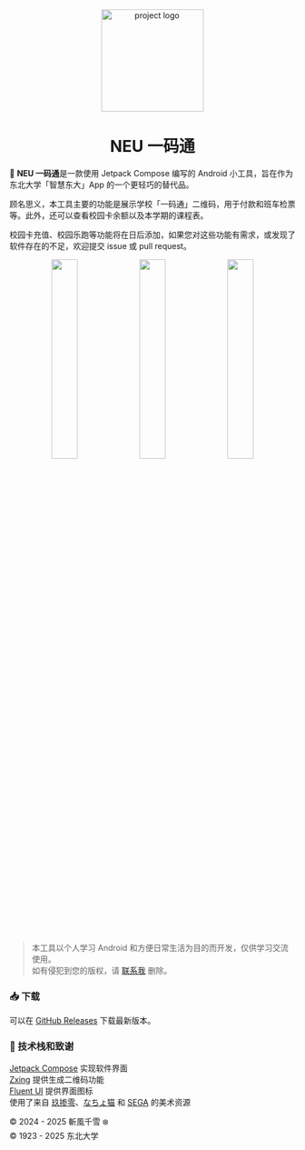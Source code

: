 <div align="center">
  <img src="https://imgsrc.chyk.ink/logo.webp" width="180px" alt="project logo">
  <br>
</div>

<h1 align="center">NEU 一码通</h1>



📳 **NEU 一码通**是一款使用 Jetpack Compose 编写的 Android 小工具，旨在作为东北大学「智慧东大」App 的一个更轻巧的替代品。

顾名思义，本工具主要的功能是展示学校「一码通」二维码，用于付款和班车检票等。此外，还可以查看校园卡余额以及本学期的课程表。

校园卡充值、校园乐跑等功能将在日后添加，如果您对这些功能有需求，或发现了软件存在的不足，欢迎提交 issue 或 pull request。

<div align="center">
    <img src="https://imgsrc.chyk.ink/1.webp" width="30%" />
    <img src="https://imgsrc.chyk.ink/2.webp" width="30%" />
    <img src="https://imgsrc.chyk.ink/3.webp" width="30%" />
</div>

<br/>


> 本工具以个人学习 Android 和方便日常生活为目的而开发，仅供学习交流使用。  
> 如有侵犯到您的版权，请 [联系我](mailto:me@chyk.ink) 删除。

### 📥 下载

可以在 [GitHub Releases](https://github.com/chiyuki0325/NEUQRCode/releases/latest) 下载最新版本。

### 💖 技术栈和致谢

[Jetpack Compose](https://developer.android.com/compose) 实现软件界面  
[Zxing](https://github.com/zxing/zxing) 提供生成二维码功能  
[Fluent UI](https://github.com/microsoft/fluentui) 提供界面图标  
使用了来自 [玖掺零](https://space.bilibili.com/87184323)、[なちょ猫](https://amashiro.com/) 和 [SEGA](https://my-aime.net/) 的美术资源

© 2024 - 2025 斬風千雪 ❄️  
© 1923 - 2025 东北大学

